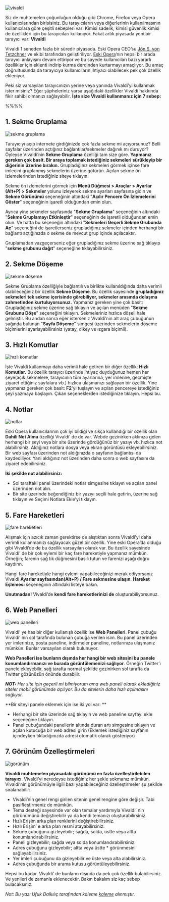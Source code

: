 ![vivaldi](https://greateast.files.wordpress.com/2016/08/vivaldii2.png?w=620&h=349#full-width)

Siz de muhtemelen çoğunluğun olduğu gibi Chrome, Firefox veya Opera kullanıcılarından birisisiniz. Bu tarayıcıların veya diğerlerinin kullanılmasının kullanıcılara göre çeşitli sebepleri var: Kimisi sadelik, kimisi güvenlik kimisi de özellikleri için bu tarayıcıları kullanıyor. Fakat artık piyasada yeni bir tarayıcı var: **Vivaldi**

Vivaldi 1 seneden fazla bir süredir piyasada. Eski Opera CEO’su [Jón S. von Tetzchner](https://vivaldi.com/team/) ve ekibi tarafından geliştiriliyor. [Eski Opera](http://www.opera.com/download/guide/?os=windows&ver=12.18)‘nın hepsi bir arada tarayıcı anlayışını devam ettiriyor ve bu sayede kullanıcıları bazı yararlı özellikler için eklenti indirip kurma derdinden kurtarmayı amaçlıyor. Bu amaç doğrultusunda da tarayıcıya kullanıcıların ihtiyacı olabilecek pek çok özellik ekleniyor.

Peki siz varsayılan tarayıcınızın yerine veya yanında Vivaldi’yi kullanmak ister misiniz? Eğer şüpheleriniz varsa aşağıdaki özellikler Vivaldi hakkında fikir sahibi olmanızı sağlayabilir. **İşte size Vivaldi kullanmanız için 7 sebep:**

%%%%

## 1. Sekme Gruplama

![sekme gruplama](https://greateast.files.wordpress.com/2016/08/vivaldi-sekme-gruplama-tab-stacking.png?w=620&h=205#full-width)

Tarayıcıyı açıp internete girdiğinizde çok fazla sekme mi açıyorsunuz? Belli sayfalar üzerinden açtığınız bağlantılar/sekmeler dağınık mı duruyor? Öyleyse Vivaldi’nin **Sekme Gruplama** özelliği tam size göre. **Yapmanız gereken çok basit. Bir araya toplamak istediğiniz sekmeleri sürükleyip bir diğerinin üzerine bırakın.** Grupladığınız sekmeleri görmek içinse fare imlecini gruplanmış sekmelerin üzerine götürün. Açılan sekme ön izlemelerinden istediğiniz siteye tıklayın.

Sekme ön izlemelerini görmek için **Menü Düğmesi > Araçlar > Ayarlar (Alt+P) > Sekmeler** yolunu izleyerek sekme ayarları sayfasına gidin ve **Sekme Görünümü** seçeneğinin altındaki "**Açılır Pencere Ön İzlemelerini Göster**" seçeneğinin işaretli olduğundan emin olun.

Ayrıca yine sekmeler sayfasında "**Sekme Gruplama**" seçeneğinin altındaki "**Sekme Gruplamayı Etkinleştir**" seçeneğinin de işaretli olduğundan emin olun. Ve hatta bu seçeneğin altındaki "**Sekmeleri Geçerli Sekme Grubunda Aç**" seçeneğini de işaretlerseniz grupladığınız sekmeler içinden herhangi bir bağlantı açtığınızda o sekme de mevcut grup içinde açılacaktır.

Gruplamadan vazgeçerseniz eğer grupladığınız sekme üzerine sağ tıklayıp "**sekme grubunu dağıt**" seçeneğine tıklayabilirsiniz.


## 2. Sekme Döşeme
![sekme döşeme](https://greateast.files.wordpress.com/2016/08/vivaldi-sekme-dc3b6seme-tab-tiling.png?w=620&h=338#full-width)

Sekme Gruplama özelliğiyle bağlantılı ve birlikte kullanıldığında daha verimli olabileceğiniz bir özellik **Sekme Döşeme**. Bu özellik sayesinde **grupladığınız sekmeleri tek sekme içerisinde görebiliyor, sekmeler arasında dolaşma zahmetinden kurtuluyorsunuz.** Yapmanız gereken yine çok basit: Grupladığınız sekme üzerine sağ tıklayın ve açılan menüden "**Sekme Grubunu Döşe**" seçeneğini tıklayın. Sekmeleriniz hızlıca döşeli hale gelmiştir. Bu andan sonra eğer isterseniz Vivaldi’nin alt araç çubuğunun sağında bulunan "**Sayfa Döşeme**" simgesi üzerinden sekmelerin döşeme biçimlerini ayarlayabilirsiniz (yatay, dikey ve ızgara biçimli).

## 3. Hızlı Komutlar
![hızlı komutlar](https://greateast.files.wordpress.com/2016/08/vivaldi-quick-commands-hc4b1zlc4b1-komutlar.gif?w=620#full-width)

İşte Vivaldi kullanmayı daha verimli hale getiren bir diğer özellik: **Hızlı Komutlar.** Bu özellik tarayıcı üzerinde ihtiyaç duyduğunuz hemen her şeye(açık sekmelere, tarayıcının tüm ayarlarına, yer imlerine, geçmişte ziyaret ettiğiniz sayfalara vb.) hızlıca ulaşmanızı sağlayan bir özellik. Yine yapmanız gereken çok basit: **F2**'yi tuşlayın ve açılan pencereye istediğiniz şeyi yazmaya başlayın. Çıkan seçeneklerden istediğinize tıklayın. Hepsi bu.

## 4. Notlar
![notlar](https://greateast.files.wordpress.com/2016/08/vivaldi-quick-commands-hc4b1zlc4b1-komutlar.gif?w=620#full-width)

Eski Opera kullanıcılarının çok iyi bildiği ve sıkça kullandığı bir özellik olan **Dahili Not Alma** özelliği Vivaldi’ de de var. Webde gezinirken aklınıza gelen herhangi bir şeyi veya bir site üzerinde gördüğünüz bir yazıyı vb. hızlıca not alabilirsiniz. Aldığınız notlara dosya veya ekran görüntüsü ekleyebilirsiniz. Bir web sayfası üzerinden not aldığınızda o sayfanın bağlantısı da kaydediliyor. Yani aldığınız not üzerinden  daha sonra o web sayfasını da ziyaret edebilirsiniz.

**İki şekilde not alabilirsiniz:**

* Sol taraftaki panel üzerindeki notlar simgesine tıklayın ve açılan panel üzerinden not alın.
* Bir site üzerinde beğendiğiniz bir yazıyı seçili hale getirin, üzerine sağ tıklayın ve Seçimi Notlara Ekle’yi tıklayın.

## 5. Fare Hareketleri
![fare hareketleri](https://greateast.files.wordpress.com/2016/06/vivaldi_browser_add-gesture.gif?w=620&h=337#full-width)

Alışmak için azıcık zaman gerektirse de alıştıktan sonra Vivaldi’yi daha verimli kullanmanızı sağlayacak güzel bir özellik. Yine eski Opera’da olduğu gibi Vivaldi’de de bu özellik varsayılan olarak var. Bu özellik sayesinde Vivaldi’ de bir çok eylemi bir kaç fare hareketiyle yapmanız mümkün. Örneğin; farenin sağ tık düğmesini basılı tutun ve farenizi aşağı doğru kaydırın.

Hangi fare hareketiyle hangi eylemi yapabileceğinizi merak ediyorsanız Vivaldi **Ayarlar sayfasından(Alt+P) / Fare sekmesine ulaşın**. **Hareket Eşlemesi** seçeneğinin altındaki listeye bakın.

**Unutmadan!** Vivaldi’de **kendi fare hareketlerinizi de** oluşturabiliyorsunuz.

## 6. Web Panelleri
![web panelleri](https://greateast.files.wordpress.com/2016/04/vivaldi-web-panelleri-web-panels.png?w=620&h=612#full-width)

Vivaldi’ ye has bir diğer kullanışlı özellik ise **Web Panelleri**. Panel çubuğu Vivaldi’ nin sol tarafında bulunan çubuğa verilen isim. Bu panel üzerinden yer imlerinize, posta paneline, indirmeler paneline, notlarınıza ulaşmanız mümkün. Bunlar varsayılan olarak bulunuyor.

**Web Panelleri ise bunların dışında her hangi bir web sitesini bu panele konumlandırmanızı ve burada görüntülemenizi sağlıyor**. Örneğin Twitter’ı panele ekleyebilir, sağ tarafta normal şekilde gezinirken sol tarafta da Twitter gözünüzün önünde durabilir.

_**NOT:** Her site için geçerli mi bilmiyorum ama web paneli olarak eklediğiniz siteler mobil görünümde açılıyor. Bu da sitelerin daha hızlı açılmasını sağlıyor._

**Bir siteyi panele eklemek için ise iki yol var: **

* Herhangi bir site üzerinde sağ tıklayın ve web paneline sayfayı ekle seçeneğine tıklayın.
* Panel çubuğundaki panellerin altında duran artı simgesine tıklayın ve açılan kutucuğa bir web adresi girin (Eklemek istediğiniz sayfanın içindeyken tıkladığınızda adresi otomatik olarak gösteriyor)

## 7. Görünüm Özelleştirmeleri
![görünüm](https://greateast.files.wordpress.com/2016/08/vivaldi-customization-c3b6zellestirme-gc3b6rc3bcnc3bcm-ui.png?w=620&h=338#full-width)

**Vivaldi muhtemelen piyasadaki görünümü en fazla özelleştirilebilen tarayıcı**. Vivaldi’yi neredeyse istediğiniz her şekle sokmanız mümkün. Vivaldi’nin görünümüyle ilgili bazı yapabileceğiniz özelleştirmeler şu şekilde sıralanabilir:

* Vivaldi’nin genel rengi girilen sitenin genel rengine göre değişir. Tabi pasifleştirmeniz  de mümkün.
* Tema desteği sayesinde var olan temalar yardımıyla Vivaldi’ nin görünümünü değiştirebilir ya da kendi temanızı oluşturabilirsiniz.
* Hızlı Erişim arka plan renklerini değiştirebilirsiniz.
* Hızlı Erişim’ e arka plan resmi atayabilirsiniz.
* Sekme çubuğunu gizleyebilir; sağda, solda, üstte veya altta konumlandırabilirsiniz.
* Paneli gizleyebilir; sağda veya solda konumlandırabilirsiniz.
* Adres çubuğunu gizleyebilir; altta veya üstte * görünmesini sağlayabilirsiniz.
* Yer imleri çubuğunu da gizleyebilir ve üste veya alta alabilirsiniz.
* Adres çubuğunda bir arama kutusu görüntüleyebilirsiniz.

Hepsi bu kadar. Vivaldi’ de bunların dışında da pek çok özellik bulabilirsiniz. Ve yenileri de zamanla eklenecektir. Bakın bakalım siz kaç sebep bulacaksınız.

_Not: Bu yazı Ufuk Dalkılıç tarafından kaleme [kaleme](https://greateast.wordpress.com/2016/08/20/vivaldi-tarayici-kullanmak-icin-7-sebep/) alınmıştır._
